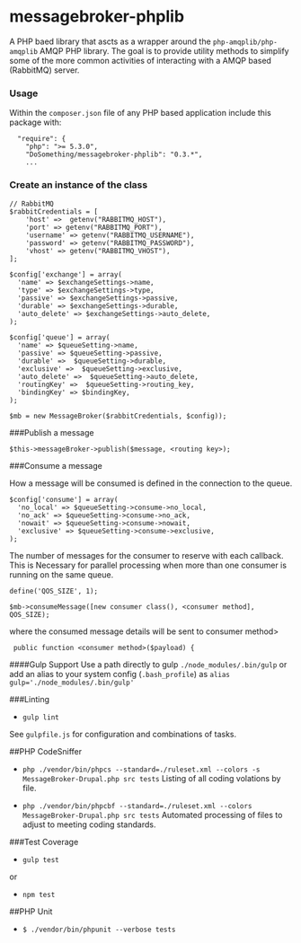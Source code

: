 messagebroker-phplib
====================

A PHP baed library that ascts as a wrapper around the `php-amqplib/php-amqplib` AMQP PHP library. 
The goal is to provide utility methods to simplify some of the more common activities of 
interacting with a AMQP based (RabbitMQ) server. 



### Usage
 
 Within the `composer.json` file of any PHP based application include this package with:
 ```
   "require": {
     "php": ">= 5.3.0",
     "DoSomething/messagebroker-phplib": "0.3.*",
     ...
 ```
 
### Create an instance of the class
```
// RabbitMQ
$rabbitCredentials = [
    'host' =>  getenv("RABBITMQ_HOST"),
    'port' => getenv("RABBITMQ_PORT"),
    'username' => getenv("RABBITMQ_USERNAME"),
    'password' => getenv("RABBITMQ_PASSWORD"),
    'vhost' => getenv("RABBITMQ_VHOST"),
];

$config['exchange'] = array(
  'name' => $exchangeSettings->name,
  'type' => $exchangeSettings->type,
  'passive' => $exchangeSettings->passive,
  'durable' => $exchangeSettings->durable,
  'auto_delete' => $exchangeSettings->auto_delete,
);
    
$config['queue'] = array(
  'name' => $queueSetting->name,
  'passive' => $queueSetting->passive,
  'durable' =>  $queueSetting->durable,
  'exclusive' =>  $queueSetting->exclusive,
  'auto_delete' =>  $queueSetting->auto_delete,
  'routingKey' =>  $queueSetting->routing_key,
  'bindingKey' => $bindingKey,
);

$mb = new MessageBroker($rabbitCredentials, $config));
```

###Publish a message
```
$this->messageBroker->publish($message, <routing key>);
```

###Consume a message

How a message will be consumed is defined in the connection to the queue.
```
$config['consume'] = array(
  'no_local' => $queueSetting->consume->no_local,
  'no_ack' => $queueSetting->consume->no_ack,
  'nowait' => $queueSetting->consume->nowait,
  'exclusive' => $queueSetting->consume->exclusive,
);
```

The number of messages for the consumer to reserve with each callback. This is Necessary for 
parallel processing when more than one consumer is running on the same queue.

```
define('QOS_SIZE', 1);

$mb->consumeMessage([new consumer class(), <consumer method], QOS_SIZE);
```

where the consumed message details will be sent to consumer method>

```
 public function <consumer method>($payload) {
```

####Gulp Support
Use a path directly to gulp `./node_modules/.bin/gulp` or add an alias to your system config (`.bash_profile`) as `alias gulp='./node_modules/.bin/gulp'`

###Linting
- `gulp lint`

See `gulpfile.js` for configuration and combinations of tasks.

##PHP CodeSniffer

- `php ./vendor/bin/phpcs --standard=./ruleset.xml --colors -s MessageBroker-Drupal.php src tests`
Listing of all coding volations by file.

- `php ./vendor/bin/phpcbf --standard=./ruleset.xml --colors MessageBroker-Drupal.php src tests`
Automated processing of files to adjust to meeting coding standards.

###Test Coverage
- `gulp test`

or

- `npm test`

##PHP Unit

- `$ ./vendor/bin/phpunit --verbose tests`
